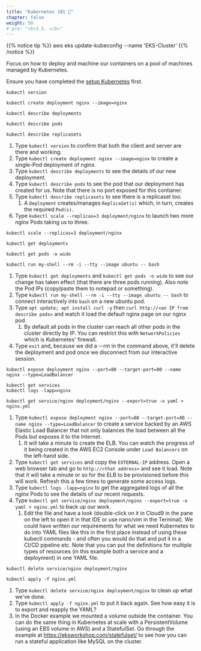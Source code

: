 ```yaml
---
title: "Kubernetes 101 🚀"
chapter: false
weight: 50
# pre: "<b>3.5. </b>"
---
```


{{% notice tip %}}
aws eks update-kubeconfig --name 'EKS-Cluster'
{{% /notice %}}

Focus on how to deploy and machine our containers on a pool of machines managed by Kubernetes.

Ensure you have completed the [setup Kubernetes](https://eks.aws.job4u.io/en/prerequisites/bootstrap) first.

```
kubectl version

kubectl create deployment nginx --image=nginx

kubectl describe deployments

kubectl describe pods

kubectl describe replicasets
```

1. Type `kubectl version` to confirm that both the client and server are there and working.
1. Type `kubectl create deployment nginx --image=nginx` to create a single-Pod deployment of nginx.
1. Type `kubectl describe deployments` to see the details of our new deployment.
1. Type `kubectl describe pods` to see the pod that our deployment has created for us. Note that there is no port exposed for this contianer.
1. Type `kubectl describe replicasets` to see there is a replicaset too.
    1. A `Deployment` creates/manages `ReplicaSet(s)` which, in turn, creates the required `Pod(s)`.
1. Type `kubectl scale --replicas=3 deployment/nginx` to launch two more nginx Pods taking us to three.

```
kubectl scale --replicas=3 deployment/nginx

kubectl get deployments

kubectl get pods -o wide

kubectl run my-shell --rm -i --tty --image ubuntu -- bash
```

1. Type `kubectl get deployments` and `kubectl get pods -o wide` to see our change has taken effect (that there are three pods running). Also note the Pod IPs (copy/paste them to notepad or something).
1. Type `kubectl run my-shell --rm -i --tty --image ubuntu -- bash` to connect interactively into `bash` on a new ubuntu pod.
1. Type `apt update; apt install curl -y` then `curl http://<an IP from describe pods>` and watch it load the default nginx page on our nginx pod.
    1. By default all pods in the cluster can reach all other pods in the cluster directly by IP. You can restrict this with `NetworkPolicies` which is Kubernetes' firewall.
1. Type `exit` and, because we did a --rm in the command above, it'll delete the deployment and pod once we disconnect from our interactive session.

```
kubectl expose deployment nginx --port=80 --target-port=80 --name nginx --type=LoadBalancer

kubectl get services
kubectl logs -lapp=nginx

kubectl get service/nginx deployment/nginx --export=true -o yaml > nginx.yml
```

1. Type `kubectl expose deployment nginx --port=80 --target-port=80 --name nginx --type=LoadBalancer` to create a service backed by an AWS Elastic Load Balancer that not only balances the load between all the Pods but exposes it to the Internet.
    1. It will take a minute to create the ELB. You can watch the progress of it being created in the AWS EC2 Console under `Load Balancers` on the left-hand side.
1. Type `kubectl get services` and copy the `EXTERNAL-IP` address. Open a web browser tab and go to `http://<that address>` and see it load. Note that it will take a minute or so for the ELB to be provisioned before this will work. Refresh this a few times to generate some access logs.
1. Type `kubectl logs -lapp=nginx` to get the aggregated logs of all the nginx Pods to see the details of our recent requests.
1. Type `kubectl get service/nginx deployment/nginx --export=true -o yaml > nginx.yml` to back up our work.
    1. Edit the file and have a look (double-click on it in Cloud9 in the pane on the left to open it in that IDE or use nano/vim in the Terminal). We could have written our requirements for what we need Kubernetes to do into YAML files like this in the first place instead of using these kubectl commands - and often you would do that and put it in a CI/CD pipeline etc. Note that you can put the definitions for multiple types of resources (in this example both a service and a deployment) in one YAML file.

```
kubectl delete service/nginx deployment/nginx

kubectl apply -f nginx.yml
```

1. Type `kubectl delete service/nginx deployment/nginx` to clean up what we've done.
1. Type `kubectl apply -f nginx.yml` to put it back again. See how easy it is to export and reapply the YAML?
1. In the Docker example we mounted a volume outside the container. You can do the same thing in Kubernetes at scale with a PersistentVolume (using an EBS volume in AWS) and a StatefulSet. Go through the example at https://eksworkshop.com/statefulset/ to see how you can run a stateful application like MySQL on the cluster.